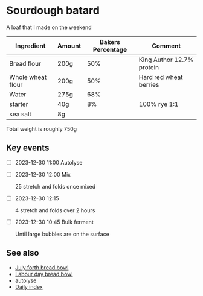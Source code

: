 # Sourdough batard

A loaf that I made on the weekend

| Ingredient        | Amount | Bakers Percentage | Comment                   |
| ----------------- | ------ | ----------------- | ------------------------- |
| Bread flour       | 200g   | 50%               | King Author 12.7% protein |
| Whole wheat flour | 200g   | 50%               | Hard red wheat berries    |
| Water             | 275g   | 68%               |                           |
| starter           | 40g    | 8%                | 100% rye 1:1              |
| sea salt          | 8g     |                   |                           |

Total weight is roughly 750g

## Key events

- [ ] 2023-12-30 11:00 Autolyse
- [ ] 2023-12-30 12:00 Mix

  25 stretch and folds once mixed

- [ ] 2023-12-30 12:15

  4 stretch and folds over 2 hours

- [ ] 2023-12-30 10:45 Bulk ferment

  Until large bubbles are on the surface

## See also

- [July forth bread bowl](../299)
- [Labour day bread bowl](../293)
- [autolyse](../451)
- [Daily index](https://jlrickert.me/zettel/833)
